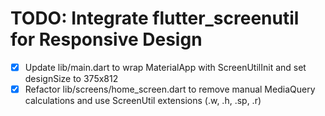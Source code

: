 # TODO: Integrate flutter_screenutil for Responsive Design

- [x] Update lib/main.dart to wrap MaterialApp with ScreenUtilInit and set designSize to 375x812
- [x] Refactor lib/screens/home_screen.dart to remove manual MediaQuery calculations and use ScreenUtil extensions (.w, .h, .sp, .r)
